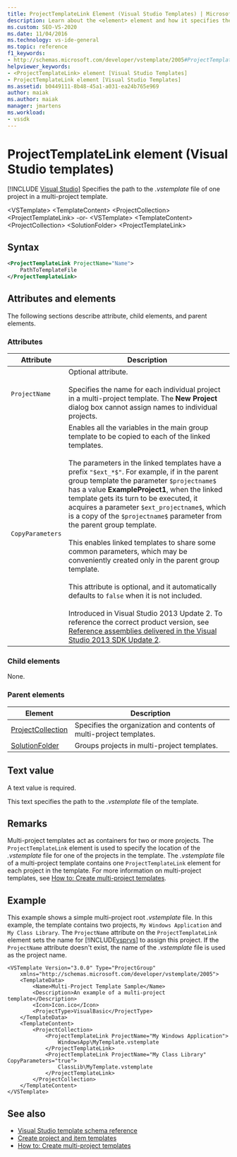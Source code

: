 ```yaml
---
title: ProjectTemplateLink Element (Visual Studio Templates) | Microsoft Docs
description: Learn about the <element> element and how it specifies the path to the .vstemplate file of one project in a multi-project template.
ms.custom: SEO-VS-2020
ms.date: 11/04/2016
ms.technology: vs-ide-general
ms.topic: reference
f1_keywords:
- http://schemas.microsoft.com/developer/vstemplate/2005#ProjectTemplateLink
helpviewer_keywords:
- <ProjectTemplateLink> element [Visual Studio Templates]
- ProjectTemplateLink element [Visual Studio Templates]
ms.assetid: b0449111-8b48-45a1-a031-ea24b765e969
author: maiak
ms.author: maiak
manager: jmartens
ms.workload:
- vssdk
---
```

# ProjectTemplateLink element (Visual Studio templates)

 [!INCLUDE [Visual Studio](~/includes/applies-to-version/vs-windows-only.md)]
Specifies the path to the *.vstemplate* file of one project in a multi-project template.

 \<VSTemplate>
 \<TemplateContent>
 \<ProjectCollection>
 \<ProjectTemplateLink>
-or-
\<VSTemplate>
 \<TemplateContent>
 \<ProjectCollection>
 \<SolutionFolder>
 \<ProjectTemplateLink>

## Syntax

```xml
<ProjectTemplateLink ProjectName="Name">
    PathToTemplateFile
</ProjectTemplateLink>
```

## Attributes and elements
 The following sections describe attribute, child elements, and parent elements.

### Attributes

|Attribute|Description|
|---------------|-----------------|
|`ProjectName`|Optional attribute.<br /><br /> Specifies the name for each individual project in a multi-project template. The **New Project** dialog box cannot assign names to individual projects.|
|`CopyParameters`|Enables all the variables in the main group template to be copied to each of the linked templates.<br /><br /> The parameters in the linked templates have a prefix `"$ext_*$"`. For example, if in the parent group template the parameter `$projectname$` has a value **ExampleProject1**, when the linked template gets its turn to be executed, it acquires a parameter `$ext_projectname$`, which is a copy of the `$projectname$` parameter from the parent group template.<br /><br /> This enables linked templates to share some common parameters, which may be conveniently created only in the parent group template.<br /><br /> This attribute is optional, and it automatically defaults to `false` when it is not included.<br /><br /> Introduced in Visual Studio 2013 Update 2. To reference the correct product version, see [Reference assemblies delivered in the Visual Studio 2013 SDK Update 2](/previous-versions/dn632168(v=vs.120)).|

### Child elements
 None.

### Parent elements

|Element|Description|
|-------------|-----------------|
|[ProjectCollection](../extensibility/projectcollection-element-visual-studio-templates.md)|Specifies the organization and contents of multi-project templates.|
|[SolutionFolder](../extensibility/solutionfolder-element-visual-studio-templates.md)|Groups projects in multi-project templates.|

## Text value
 A text value is required.

 This text specifies the path to the *.vstemplate* file of the template.

## Remarks
 Multi-project templates act as containers for two or more projects. The `ProjectTemplateLink` element is used to specify the location of the *.vstemplate* file for one of the projects in the template. The *.vstemplate* file of a multi-project template contains one `ProjectTemplateLink` element for each project in the template. For more information on multi-project templates, see [How to: Create multi-project templates](../ide/how-to-create-multi-project-templates.md).

## Example
 This example shows a simple multi-project root *.vstemplate* file. In this example, the template contains two projects, `My Windows Application` and `My Class Library`. The `ProjectName` attribute on the `ProjectTemplateLink` element sets the name for [!INCLUDE[vsprvs](../code-quality/includes/vsprvs_md.md)] to assign this project. If the `ProjectName` attribute doesn't exist, the name of the *.vstemplate* file is used as the project name.

```
<VSTemplate Version="3.0.0" Type="ProjectGroup"
    xmlns="http://schemas.microsoft.com/developer/vstemplate/2005">
    <TemplateData>
        <Name>Multi-Project Template Sample</Name>
        <Description>An example of a multi-project template</Description>
        <Icon>Icon.ico</Icon>
        <ProjectType>VisualBasic</ProjectType>
    </TemplateData>
    <TemplateContent>
        <ProjectCollection>
            <ProjectTemplateLink ProjectName="My Windows Application">
                WindowsApp\MyTemplate.vstemplate
            </ProjectTemplateLink>
            <ProjectTemplateLink ProjectName="My Class Library" CopyParameters="true">
                ClassLib\MyTemplate.vstemplate
            </ProjectTemplateLink>
        </ProjectCollection>
    </TemplateContent>
</VSTemplate>
```

## See also
- [Visual Studio template schema reference](../extensibility/visual-studio-template-schema-reference.md)
- [Create project and item templates](../ide/creating-project-and-item-templates.md)
- [How to: Create multi-project templates](../ide/how-to-create-multi-project-templates.md)